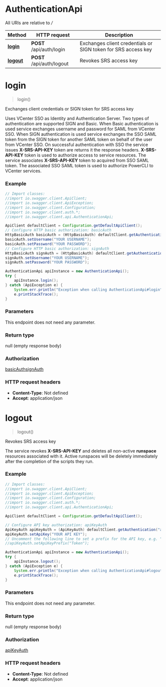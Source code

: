 # AuthenticationApi

All URIs are relative to */*

Method | HTTP request | Description
------------- | ------------- | -------------
[**login**](AuthenticationApi.md#login) | **POST** /api/auth/login | Exchanges client credentials or SIGN token for SRS access key
[**logout**](AuthenticationApi.md#logout) | **POST** /api/auth/logout | Revokes SRS access key

<a name="login"></a>
# **login**
> login()

Exchanges client credentials or SIGN token for SRS access key

Uses VCenter SSO as Identity and Authentication Server.  Two types of authentication are supported SIGN and Basic.  When Basic authentication is used service exchanges username and password for SAML from VCenter SSO.  When SIGN authentication is used service exchanges the SSO SAML token from the SIGN token for another SAML token on behalf of the user from VCenter SSO.  On successful authentication with SSO the service issues **X-SRS-API-KEY** token are returns it the response headers. **X-SRS-API-KEY** token is used to authorize access to service resources.   The service associates **X-SRS-API-KEY** token to acquired from SSO SAML token. The associated SSO SAML token is used to authorize PowerCLI to VCenter services.

### Example
```java
// Import classes:
//import io.swagger.client.ApiClient;
//import io.swagger.client.ApiException;
//import io.swagger.client.Configuration;
//import io.swagger.client.auth.*;
//import io.swagger.client.api.AuthenticationApi;

ApiClient defaultClient = Configuration.getDefaultApiClient();
// Configure HTTP basic authorization: basicAuth
HttpBasicAuth basicAuth = (HttpBasicAuth) defaultClient.getAuthentication("basicAuth");
basicAuth.setUsername("YOUR USERNAME");
basicAuth.setPassword("YOUR PASSWORD");
// Configure HTTP basic authorization: signAuth
HttpBasicAuth signAuth = (HttpBasicAuth) defaultClient.getAuthentication("signAuth");
signAuth.setUsername("YOUR USERNAME");
signAuth.setPassword("YOUR PASSWORD");

AuthenticationApi apiInstance = new AuthenticationApi();
try {
    apiInstance.login();
} catch (ApiException e) {
    System.err.println("Exception when calling AuthenticationApi#login");
    e.printStackTrace();
}
```

### Parameters
This endpoint does not need any parameter.

### Return type

null (empty response body)

### Authorization

[basicAuth](../README.md#basicAuth)[signAuth](../README.md#signAuth)

### HTTP request headers

 - **Content-Type**: Not defined
 - **Accept**: application/json

<a name="logout"></a>
# **logout**
> logout()

Revokes SRS access key

The service revokes **X-SRS-API-KEY** and deletes all non-active **runspace** resources associated with it.  Active runspaces will be deletely immediately after the completion of the scripts they run.

### Example
```java
// Import classes:
//import io.swagger.client.ApiClient;
//import io.swagger.client.ApiException;
//import io.swagger.client.Configuration;
//import io.swagger.client.auth.*;
//import io.swagger.client.api.AuthenticationApi;

ApiClient defaultClient = Configuration.getDefaultApiClient();

// Configure API key authorization: apiKeyAuth
ApiKeyAuth apiKeyAuth = (ApiKeyAuth) defaultClient.getAuthentication("apiKeyAuth");
apiKeyAuth.setApiKey("YOUR API KEY");
// Uncomment the following line to set a prefix for the API key, e.g. "Token" (defaults to null)
//apiKeyAuth.setApiKeyPrefix("Token");

AuthenticationApi apiInstance = new AuthenticationApi();
try {
    apiInstance.logout();
} catch (ApiException e) {
    System.err.println("Exception when calling AuthenticationApi#logout");
    e.printStackTrace();
}
```

### Parameters
This endpoint does not need any parameter.

### Return type

null (empty response body)

### Authorization

[apiKeyAuth](../README.md#apiKeyAuth)

### HTTP request headers

 - **Content-Type**: Not defined
 - **Accept**: application/json

